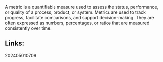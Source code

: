 A metric is a quantifiable measure used to assess the status, performance, or quality of a process, product, or system. Metrics are used to track progress, facilitate comparisons, and support decision-making. They are often expressed as numbers, percentages, or ratios that are measured consistently over time.

## Links:



202405010709